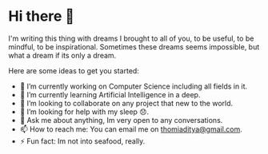 # Hi there 👋

I'm writing this thing with dreams I brought to all of you, to be useful, to be mindful, to be inspirational. Sometimes these dreams seems impossible, but what a dream if its only a dream.

Here are some ideas to get you started:

- 🔭 I’m currently working on Computer Science including all fields in it.
- 🌱 I’m currently learning Artificial Intelligence in a deep.
- 👯 I’m looking to collaborate on any project that new to the world.
- 🤔 I’m looking for help with my sleep 😞.
- 💬 Ask me about anything, Im very open to any conversations.
- 📫 How to reach me: You can email me on thomiaditya@gmail.com.
- ⚡ Fun fact: Im not into seafood, really.
